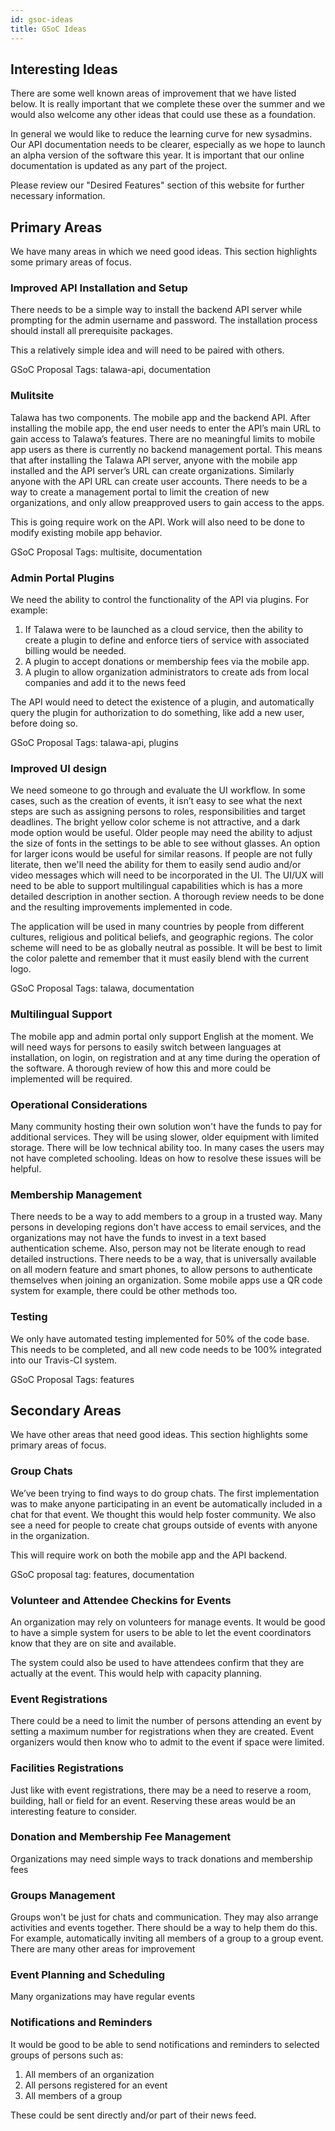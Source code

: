 ```yaml
---
id: gsoc-ideas
title: GSoC Ideas
---
```


## Interesting Ideas

There are some well known areas of improvement that we have listed below. It is really important that we complete these over the summer and we would also welcome any other ideas that could use these as a foundation.

In general we would like to reduce the learning curve for new sysadmins. Our API documentation needs to be clearer, especially as we hope to launch an alpha version of the software this year. It is important that our online documentation is updated as any part of the project.

Please review our "Desired Features" section of this website for further necessary information.

## Primary Areas

We have many areas in which we need good ideas. This section highlights some primary areas of focus.

### Improved API Installation and Setup

There needs to be a simple way to install the backend API server while prompting for the admin username and password. The installation process should install all prerequisite packages.

This a relatively simple idea and will need to be paired with others.

GSoC Proposal Tags: talawa-api, documentation

### Mulitsite

Talawa has two components. The mobile app and the backend API. After installing the mobile app, the end user needs to enter the API’s main URL to gain access to Talawa’s features. There are no meaningful limits to mobile app users as there is currently no backend management portal. This means that after installing the Talawa API server, anyone with the mobile app installed and the API server’s URL can create organizations. Similarly anyone with the API URL can create user accounts. There needs to be a way to create a management portal to limit the creation of new organizations, and only allow preapproved users to gain access to the apps.

This is going require work on the API. Work will also need to be done to modify existing mobile app behavior.

GSoC Proposal Tags: multisite, documentation

### Admin Portal Plugins

We need the ability to control the functionality of the API via plugins. For example:

1. If Talawa were to be launched as a cloud service, then the ability to create a plugin to define and enforce tiers of service with associated billing would be needed.
1. A plugin to accept donations or membership fees via the mobile app.
1. A plugin to allow organization administrators to create ads from local companies and add it to the news feed

The API would need to detect the existence of a plugin, and automatically query the plugin for authorization to do something, like add a new user, before doing so.

GSoC Proposal Tags: talawa-api, plugins

### Improved UI design

We need someone to go through and evaluate the UI workflow. In some cases, such as the creation of events, it isn’t easy to see what the next steps are such as assigning persons to roles, responsibilities and target deadlines. The bright yellow color scheme is not attractive, and a dark mode option would be useful. Older people may need the ability to adjust the size of fonts in the settings to be able to see without glasses. An option for larger icons would be useful for similar reasons. If people are not fully literate, then we'll need the ability for them to easily send audio and/or video messages which will need to be incorporated in the UI. The UI/UX will need to be able to support multilingual capabilities which is has a more detailed description in another section. A thorough review needs to be done and the resulting improvements implemented in code.

The application will be used in many countries by people from different cultures, religious and political beliefs, and geographic regions. The color scheme will need to be as globally neutral as possible. It will be best to limit the color palette and remember that it must easily blend with the current logo.

GSoC Proposal Tags: talawa, documentation

### Multilingual Support

The mobile app and admin portal only support English at the moment. We will need ways for persons to easily switch between languages at installation, on login, on registration and at any time during the operation of the software. A thorough review of how this and more could be implemented will be required.

### Operational Considerations

Many community hosting their own solution won't have the funds to pay for additional services. They will be using slower, older equipment with limited storage. There will be low technical ability too. In many cases the users may not have completed schooling. Ideas on how to resolve these issues will be helpful.

### Membership Management

There needs to be a way to add members to a group in a trusted way. Many persons in developing regions don't have access to email services, and the organizations may not have the funds to invest in a text based authentication scheme. Also, person may not be literate enough to read detailed instructions. There needs to be a way, that is universally available on all modern feature and smart phones, to allow persons to authenticate themselves when joining an organization. Some mobile apps use a QR code system for example, there could be other methods too.

### Testing
We only have automated testing implemented for 50% of the code base. This needs to be completed, and all new code needs to be 100% integrated into our Travis-CI system.

GSoC Proposal Tags: features

## Secondary Areas

We have other areas that need good ideas. This section highlights some primary areas of focus.

### Group Chats

We’ve been trying to find ways to do group chats. The first implementation was to make anyone participating in an event be automatically included in a chat for that event. We thought this would help foster community. We also see a need for people to create chat groups outside of events with anyone in the organization.

This will require work on both the mobile app and the API backend.

GSoC proposal tag: features, documentation

### Volunteer and Attendee Checkins for Events

An organization may rely on volunteers for manage events. It would be good to have a simple system for users to be able to let the event coordinators know that they are on site and available.

The system could also be used to have attendees confirm that they are actually at the event. This would help with capacity planning.

### Event Registrations

There could be a need to limit the number of persons attending an event by setting a maximum number for registrations when they are created. Event organizers would then know who to admit to the event if space were limited.

### Facilities Registrations

Just like with event registrations, there may be a need to reserve a room, building, hall or field for an event. Reserving these areas would be an interesting feature to consider.

### Donation and Membership Fee Management

Organizations may need simple ways to track donations and membership fees

### Groups Management

Groups won't be just for chats and communication. They may also arrange activities and events together. There should be a way to help them do this. For example, automatically inviting all members of a group to a group event. There are many other areas for improvement

### Event Planning and Scheduling

Many organizations may have regular events

### Notifications and Reminders

It would be good to be able to send notifications and reminders to selected groups of persons such as:

1. All members of an organization
1. All persons registered for an event
1. All members of a group

These could be sent directly and/or part of their news feed.
